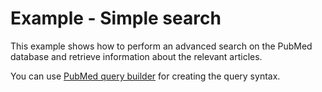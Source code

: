 # Example - Simple search
This example shows how to perform an advanced search on the PubMed database and retrieve information about the relevant articles.

You can use [PubMed query builder](https://www.ncbi.nlm.nih.gov/pubmed/advanced) for creating the query syntax.

